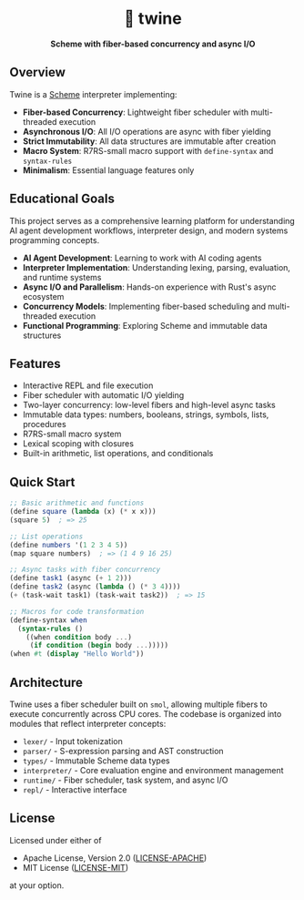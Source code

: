 <div align="center">
  <h1>🧵 twine</h1>
  <p>
    <strong>
      Scheme with fiber-based concurrency and async I/O
    </strong>
  </p>
</div>

## Overview

Twine is a [Scheme](https://en.wikipedia.org/wiki/Scheme_(programming_language)) interpreter implementing:

- **Fiber-based Concurrency**: Lightweight fiber scheduler with multi-threaded execution
- **Asynchronous I/O**: All I/O operations are async with fiber yielding
- **Strict Immutability**: All data structures are immutable after creation
- **Macro System**: R7RS-small macro support with `define-syntax` and `syntax-rules`
- **Minimalism**: Essential language features only

## Educational Goals

This project serves as a comprehensive learning platform for understanding AI agent development workflows, interpreter design, and modern systems programming concepts.

- **AI Agent Development**: Learning to work with AI coding agents
- **Interpreter Implementation**: Understanding lexing, parsing, evaluation, and runtime systems
- **Async I/O and Parallelism**: Hands-on experience with Rust's async ecosystem
- **Concurrency Models**: Implementing fiber-based scheduling and multi-threaded execution
- **Functional Programming**: Exploring Scheme and immutable data structures

## Features

- Interactive REPL and file execution
- Fiber scheduler with automatic I/O yielding
- Two-layer concurrency: low-level fibers and high-level async tasks
- Immutable data types: numbers, booleans, strings, symbols, lists, procedures
- R7RS-small macro system
- Lexical scoping with closures
- Built-in arithmetic, list operations, and conditionals

## Quick Start

```scheme
;; Basic arithmetic and functions
(define square (lambda (x) (* x x)))
(square 5)  ; => 25

;; List operations
(define numbers '(1 2 3 4 5))
(map square numbers)  ; => (1 4 9 16 25)

;; Async tasks with fiber concurrency
(define task1 (async (+ 1 2)))
(define task2 (async (lambda () (* 3 4))))
(+ (task-wait task1) (task-wait task2))  ; => 15

;; Macros for code transformation
(define-syntax when
  (syntax-rules ()
    ((when condition body ...)
     (if condition (begin body ...)))))
(when #t (display "Hello World"))
```

## Architecture

Twine uses a fiber scheduler built on `smol`, allowing multiple fibers to execute concurrently across CPU cores. The codebase is organized into modules that reflect interpreter concepts:

- `lexer/` - Input tokenization
- `parser/` - S-expression parsing and AST construction
- `types/` - Immutable Scheme data types
- `interpreter/` - Core evaluation engine and environment management
- `runtime/` - Fiber scheduler, task system, and async I/O
- `repl/` - Interactive interface

## License

Licensed under either of

- Apache License, Version 2.0 ([LICENSE-APACHE](LICENSE-APACHE))
- MIT License ([LICENSE-MIT](LICENSE-MIT))

at your option.
